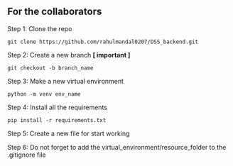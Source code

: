 ## For the collaborators

Step 1: Clone the repo

```commandline
git clone https://github.com/rahulmandal0207/DSS_backend.git
```

Step 2: Create a new branch __[ important ]__

```commandline
git checkout -b branch_name
```

Step 3: Make a new virtual environment

```commandline
python -m venv env_name
```

Step 4: Install all the requirements

```commandline
pip install -r requirements.txt
```

Step 5: Create a new file for start working

Step 6: Do not forget to add the virtual_environment/resource_folder to the .gitignore file

